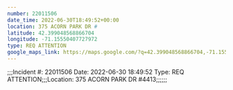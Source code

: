 ```yaml
---
number: 22011506
date_time: 2022-06-30T18:49:52+00:00
location: 375 ACORN PARK DR #
latitude: 42.399048568866704
longitude: -71.15550407727972
type: REQ ATTENTION
google_maps_link: https://maps.google.com/?q=42.399048568866704,-71.15550407727972
---
```


;;;Incident #: 22011506  Date: 2022-06-30 18:49:52   Type: REQ ATTENTION;;;Location: 375 ACORN PARK DR #4413;;;;;;
